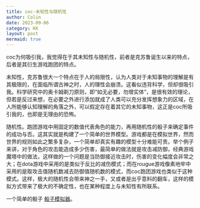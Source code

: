 ```yaml
---
title: coc-未知性与随机性
author: Colin
date: 2023-09-06
category: KK
layout: post
mermaid: true
---
```


coc为何吸引我，我觉得在于其未知性与随机性，前者是克苏鲁诞生以来的特点，后者是其衍生游戏跑团的特点。  

未知性，克苏鲁很大一个特点在于人的局限性，认为人类对于未知事物的理解是有其极限的，在面临所谓古神之时，人的理性会崩溃。这看似违背科学，但却很吸引我。科学研究中的奥卡姆剃刀原则，即“如无必要，勿增实体”，是很有效的理论，但若是反过来想，在必要之外进行添加就成了人类可以充分发挥想象力的区域，在人所能够认知理解的角落之外，可以假定存在着其它的未知事物，这正是coc所吸引我的，也即是无理由的恐怖。  

随机性。跑团游戏中用固定的数值代表角色的能力，再用随机性的骰子来确定事件的成功与否。这其实就是构建了一个简单的世界模型。游戏都是在模拟世界，然而世界的规则如此之繁多复杂，一个简单却真实有趣的模型十分难能可贵。举个例子来讲，对于角色的攻击能造成多少伤害，最简单的做法就是攻击减防御，经典游戏魔塔中的做法，这样做的一个问题是当防御接近攻击时，伤害的变化幅度会非常之大；在dota游戏中采用的是类似于反比的减伤模式；而在rougue游戏像素地牢中采用的是取攻击值随机数减去防御值随机数的模式，而coc跑团游戏也类似于这种模式。这样，极大的随机性会带来神之一手，又或者是出乎意料的翻车，这样的模拟方式带来了极大的不确定性，也在某种程度上与未知性有所联系。  

一个简单的骰子 [骰子模拟器](https://colin-008.github.io/pages/dice.html)。